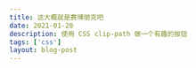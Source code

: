 ```yaml
---
title: 这大概就是赛博朋克吧
date: 2021-01-20
description: 使用 CSS clip-path 做一个有趣的按钮
tags: ['css']
layout: blog-post
---
```


